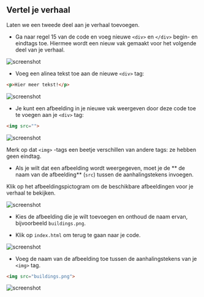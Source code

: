 ## Vertel je verhaal

Laten we een tweede deel aan je verhaal toevoegen.

+ Ga naar regel 15 van de code en voeg nieuwe `<div>` en `</div>` begin- en eindtags toe. Hiermee wordt een nieuw vak gemaakt voor het volgende deel van je verhaal.

![screenshot](images/story-div.png)

+ Voeg een alinea tekst toe aan de nieuwe `<div>` tag:

```html
<p>Hier meer tekst!</p>
```

![screenshot](images/story-paragraph.png)

+ Je kunt een afbeelding in je nieuwe vak weergeven door deze code toe te voegen aan je `<div>` tag:

```html
<img src="">
```

![screenshot](images/story-img-tag.png)

Merk op dat `<img>` -tags een beetje verschillen van andere tags: ze hebben geen eindtag.

+ Als je wilt dat een afbeelding wordt weergegeven, moet je de ** de naam van de afbeelding** (`src`) tussen de aanhalingstekens invoegen.

Klik op het afbeeldingspictogram om de beschikbare afbeeldingen voor je verhaal te bekijken.

![screenshot](images/story-see-images.png)

+ Kies de afbeelding die je wilt toevoegen en onthoud de naam ervan, bijvoorbeeld `buildings.png`.

+ Klik op `index.html` om terug te gaan naar je code.

![screenshot](images/story-image-name.png)

+ Voeg de naam van de afbeelding toe tussen de aanhalingstekens van je `<img>` tag.

```html
<img src="buildings.png">
```

![screenshot](images/story-image-name-add.png)